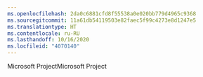 ```yaml
---
ms.openlocfilehash: 2da0c6881cfd8f55538a0e020bb779d4965c9368
ms.sourcegitcommit: 11a61db54119503e82faec5f99c4273e8d1247e5
ms.translationtype: HT
ms.contentlocale: ru-RU
ms.lasthandoff: 10/16/2020
ms.locfileid: "4070140"
---
```

<span data-ttu-id="eac9c-101">Microsoft Project</span><span class="sxs-lookup"><span data-stu-id="eac9c-101">Microsoft Project</span></span>
